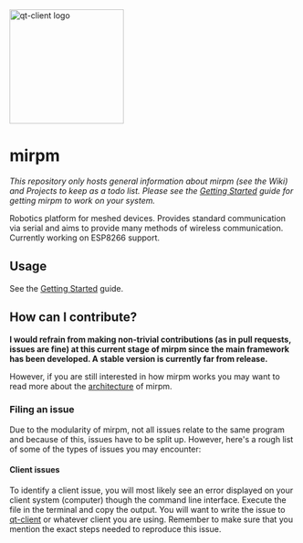 <img alt="qt-client logo" src="https://mirpm.github.io/icons/mirpm.png" width="200px"/>

# mirpm

*This repository only hosts general information about mirpm (see the Wiki) and Projects to keep as a todo list. Please see the [Getting Started](https://github.com/mirpm/mirpm/wiki/getting-started) guide for getting mirpm to work on your system.*

Robotics platform for meshed devices. Provides standard communication via serial and aims to provide many methods of wireless communication. Currently working on ESP8266 support.

## Usage

See the [Getting Started](https://github.com/mirpm/mirpm/wiki/getting-started) guide.

## How can I contribute?

**I would refrain from making non-trivial contributions (as in pull requests, issues are fine) at this current stage of mirpm since the main framework has been developed. A stable version is currently far from release.**

However, if you are still interested in how mirpm works you may want to read more about the [architecture](https://github.com/mirpm/mirpm/wiki/architecture) of mirpm.

### Filing an issue

Due to the modularity of mirpm, not all issues relate to the same program and because of this, issues have to be split up. However, here's a rough list of some of the types of issues you may encounter:

#### Client issues

To identify a client issue, you will most likely see an error displayed on your client system (computer) though the command line interface. Execute the file in the terminal and copy the output. You will want to write the issue to [qt-client](https://github.com/mirpm/qt-client) or whatever client you are using. Remember to make sure that you mention the exact steps needed to reproduce this issue.



